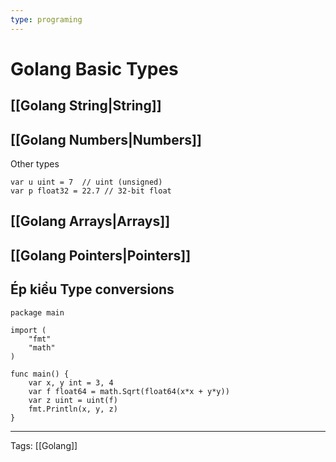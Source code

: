 ```yaml
---
type: programing 
---
```

# Golang Basic Types

## [[Golang String|String]]

## [[Golang Numbers|Numbers]]

Other types
```
var u uint = 7  // uint (unsigned)
var p float32 = 22.7 // 32-bit float

```

## [[Golang Arrays|Arrays]]

## [[Golang Pointers|Pointers]]

## Ép kiểu Type conversions
```
package main

import (
	"fmt"
	"math"
)

func main() {
	var x, y int = 3, 4
	var f float64 = math.Sqrt(float64(x*x + y*y))
	var z uint = uint(f)
	fmt.Println(x, y, z)
}

```


---
Tags: [[Golang]]